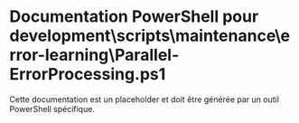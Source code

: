 # Documentation PowerShell pour development\scripts\maintenance\error-learning\Parallel-ErrorProcessing.ps1

Cette documentation est un placeholder et doit être générée par un outil PowerShell spécifique.
